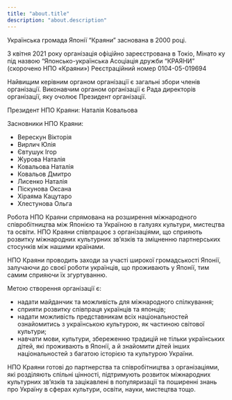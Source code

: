 ```yaml
---
title: "about.title"
description: "about.description"
---
```


Українська громада Японії “Краяни” заснована в 2000 році.

З квітня 2021 року організація офіційно зареєстрована  в Токіо, Мінато ку під назвою “Японсько-українська Асоціація дружби “КРАЯНИ” (скорочено НПО «Краяни») Реєстраційний номер 0104-05-019694

Найвищим керівним органом організації є загальні збори членів організації. Виконавчим органом організації є Рада директорів організації, яку очолює Президент організації.

Президент НПО Краяни: Наталія Ковальова

Засновники НПО Краяни:

- Верескун Вікторія
- Вирлич Юлія
- Євтушук Ігор
- Журова Наталія
- Ковальова Наталія
- Ковальов Дмитро
- Лисенко Наталія
- Піскунова Оксана
- Хіраяма Кацутаро
- Хлестунова Ольга

Робота НПО Краяни спрямована на розширення міжнародного співробітництва між Японією  та Україною в галузях культури, мистецтва та освіти. НПО Краяни співпрацює з організаціями, що сприяють розвитку міжнародних культурних зв’язків та зміцненню партнерських стосунків між нашими країнами.

НПО Краяни проводить заходи за участі широкої громадськості Японії, залучаючи до своєї роботи українців, що проживають у Японії, тим самим сприяючи їх згуртуванню.

Метою створення організації є:

* надати майданчик та можливість для міжнародного спілкування;
* сприяти розвитку співпраця українців та японців;
* надати можливість представникам всіх національностей ознайомитись з українською культурою, як частиною світової культури;
* навчати мови, культури, збереженню традицій не тільки українських дітей, які проживають в Японії, а й знайомити дітей інших національностей з багатою історією та культурою України.

НПО Краяни готові до партнерства та співробітництва з організаціями, які розділяють спільні цінності, підтримують розвиток міжнародних культурних зв’язків та зацікавлені в популяризації та поширенні знань про Україну в сферах культури, освіти, науки, мистецтва тощо.
